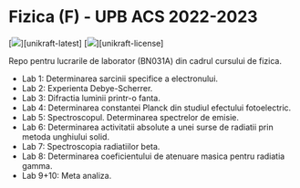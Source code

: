 # Fizica (F) - UPB ACS 2022-2023

[![](https://img.shields.io/badge/version-v0.5%20(Tethys)-%23EC591A)][unikraft-latest] [![](https://img.shields.io/static/v1?label=license&message=BSD-3&color=%23385177)][unikraft-license]

Repo pentru lucrarile de laborator (BN031A) din cadrul cursului de fizica.
- Lab 1: Determinarea sarcinii specifice a electronului.
- Lab 2: Experienta Debye-Scherrer.
- Lab 3: Difractia luminii printr-o fanta.
- Lab 4: Determinarea constantei Planck din studiul efectului fotoelectric.
- Lab 5: Spectroscopul. Determinarea spectrelor de emisie. 
- Lab 6: Determinarea activitatii absolute a unei surse de radiatii prin metoda unghiului solid.
- Lab 7: Spectroscopia radiatiilor beta. 
- Lab 8: Determinarea coeficientului de atenuare masica pentru radiatia gamma.
- Lab 9+10: Meta analiza.

